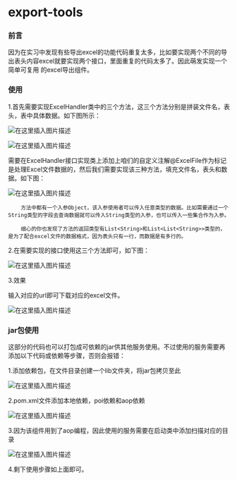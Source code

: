 # export-tools

### 前言

因为在实习中发现有些导出excel的功能代码重复太多，比如要实现两个不同的导出表头内容excel就要实现两个接口，里面重复的代码太多了。因此萌发实现一个简单可复用
的excel导出组件。


### 使用
1.首先需要实现ExcelHandler类中的三个方法，这三个方法分别是拼装文件名，表头，表中具体数据。如下图所示：

![在这里插入图片描述](https://img-blog.csdnimg.cn/cda2e428942043f3961534566b8649a8.png?x-oss-process=image/watermark,type_d3F5LXplbmhlaQ,shadow_50,text_Q1NETiBA6Z2e6buRaWk=,size_18,color_FFFFFF,t_70,g_se,x_16)

![在这里插入图片描述](https://img-blog.csdnimg.cn/a4c3acb5cff3432e875b1a7b3522aaf3.png?x-oss-process=image/watermark,type_d3F5LXplbmhlaQ,shadow_50,text_Q1NETiBA6Z2e6buRaWk=,size_20,color_FFFFFF,t_70,g_se,x_16)

需要在ExcelHandler接口实现类上添加上咱们的自定义注解@ExcelFile作为标记是处理Excel文件数据的，然后我们需要实现该三种方法，填充文件名，表头和数据。如下图：

![在这里插入图片描述](https://img-blog.csdnimg.cn/ddefb9ded374408fa48c67d2b8cc105a.png?x-oss-process=image/watermark,type_d3F5LXplbmhlaQ,shadow_50,text_Q1NETiBA6Z2e6buRaWk=,size_20,color_FFFFFF,t_70,g_se,x_16)

        方法中都有一个入参Object，该入参使用者可以传入任意类型的数据。比如需要通过一个String类型的字段去查询数据就可以传入String类型的入参，也可以传入一些集合作为入参。
        
        细心的你也发现了方法的返回类型有List<String>和List<List<String>>类型的，是为了配合excel文件的数据格式，因为表头只有一行，而数据是有多行的。
      
2.在需要实现的接口使用这三个方法即可，如下图：

![在这里插入图片描述](https://img-blog.csdnimg.cn/8fa1251075e74412be927b9e2efc7fc0.png?x-oss-process=image/watermark,type_d3F5LXplbmhlaQ,shadow_50,text_Q1NETiBA6Z2e6buRaWk=,size_20,color_FFFFFF,t_70,g_se,x_16)

3.效果

输入对应的url即可下载对应的excel文件。

![在这里插入图片描述](https://img-blog.csdnimg.cn/5ab99305cb8f4e0589a8b4b25b68d1c6.png)

### jar包使用

这部分的代码也可以打包成可依赖的jar供其他服务使用。不过使用的服务需要再添加以下代码或依赖等步骤，否则会报错：

1.添加依赖包，在文件目录创建一个lib文件夹，将jar包拷贝至此

![在这里插入图片描述](https://img-blog.csdnimg.cn/2625175e3dd14c41a044c5f4ddfce032.png?x-oss-process=image/watermark,type_d3F5LXplbmhlaQ,shadow_50,text_Q1NETiBA6Z2e6buRaWk=,size_19,color_FFFFFF,t_70,g_se,x_16)

2.pom.xml文件添加本地依赖，poi依赖和aop依赖

![在这里插入图片描述](https://img-blog.csdnimg.cn/05cfd82ec2fd440abf442a295cbfe137.png?x-oss-process=image/watermark,type_d3F5LXplbmhlaQ,shadow_50,text_Q1NETiBA6Z2e6buRaWk=,size_20,color_FFFFFF,t_70,g_se,x_16)

3.因为该组件用到了aop编程，因此使用的服务需要在启动类中添加扫描对应的目录

![在这里插入图片描述](https://img-blog.csdnimg.cn/6e88af2b580b45a3b47ec8d628871ce3.png?x-oss-process=image/watermark,type_d3F5LXplbmhlaQ,shadow_50,text_Q1NETiBA6Z2e6buRaWk=,size_20,color_FFFFFF,t_70,g_se,x_16)

4.剩下使用步骤如上面即可。